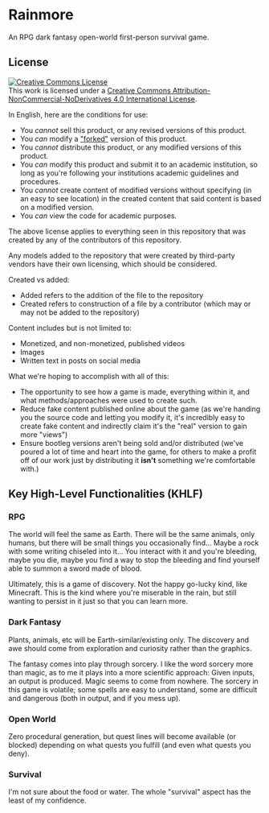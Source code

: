 # Rainmore

An RPG dark fantasy open-world first-person survival game.

## License

<a rel="license" href="http://creativecommons.org/licenses/by-nc-nd/4.0/"><img alt="Creative Commons License" style="border-width:0" src="https://i.creativecommons.org/l/by-nc-nd/4.0/88x31.png" /></a><br />This work is licensed under a <a rel="license" href="http://creativecommons.org/licenses/by-nc-nd/4.0/">Creative Commons Attribution-NonCommercial-NoDerivatives 4.0 International License</a>.

In English, here are the conditions for use:

- You *cannot* sell this product, or any revised versions of this product.
- You *can* modify a ["forked"](https://docs.github.com/en/pull-requests/collaborating-with-pull-requests/working-with-forks/about-forks) version of this product.
- You *cannot* distribute this product, or any modified versions of this product.
- You *can* modify this product and submit it to an academic institution, so long as you're following your institutions academic guidelines and procedures.
- You *cannot* create content of modified versions without specifying (in an easy to see location) in the created content that said content is based on a modified version.
- You *can* view the code for academic purposes.

The above license applies to everything seen in this repository that was created by any of the contributors of this repository.  

Any models added to the repository that were created by third-party vendors have their own licensing, which should be considered.  

Created vs added:  

- Added refers to the addition of the file to the repository
- Created refers to construction of a file by a contributor (which may or may not be added to the repository)

Content includes but is not limited to:

- Monetized, and non-monetized, published videos
- Images
- Written text in posts on social media

What we're hoping to accomplish with all of this:

- The opportunity to see how a game is made, everything within it, and what methods/approaches were used to create such.
- Reduce fake content published online about the game (as we're handing you the source code and letting you modify it, it's incredibly easy to create fake content and indirectly claim it's the "real" version to gain more "views")
- Ensure bootleg versions aren't being sold and/or distributed (we've poured a lot of time and heart into the game, for others to make a profit off of our work just by distributing it **isn't** something we're comfortable with.)

## Key High-Level Functionalities (KHLF)

### RPG

The world will feel the same as Earth. There will be the same animals, only humans, but there will be small things you occasionally find... Maybe a rock with some writing chiseled into it... You interact with it and you're bleeding, maybe you die, maybe you find a way to stop the bleeding and find yourself able to summon a sword made of blood. 

Ultimately, this is a game of discovery. Not the happy go-lucky kind, like Minecraft. This is the kind where you're miserable in the rain, but still wanting to persist in it just so that you can learn more.

### Dark Fantasy

Plants, animals, etc will be Earth-similar/existing only. The discovery and awe should come from exploration and curiosity rather than the graphics.  

The fantasy comes into play through sorcery. I like the word sorcery more than magic, as to me it plays into a more scientific approach: Given inputs, an output is produced. Magic seems to come from nowhere. The sorcery in this game is volatile; some spells are easy to understand, some are difficult and dangerous (both in output, and if you mess up).  

### Open World

Zero procedural generation, but quest lines will become available (or blocked) depending on what quests you fulfill (and even what quests you deny).  

### Survival

I'm not sure about the food or water. The whole "survival" aspect has the least of my confidence.
